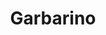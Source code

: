 ---
title: "Garbarino"
url: /ciudad-autonoma-de-buenos-aires/garbarino-florida/
shop: Elektronik
---